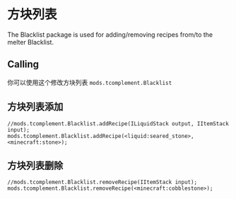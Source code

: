 # 方块列表

The Blacklist package is used for adding/removing recipes from/to the melter Blacklist.

## Calling
你可以使用这个修改方块列表 `mods.tcomplement.Blacklist`

## 方块列表添加

```
//mods.tcomplement.Blacklist.addRecipe(ILiquidStack output, IItemStack input);
mods.tcomplement.Blacklist.addRecipe(<liquid:seared_stone>, <minecraft:stone>);
```

## 方块列表删除

```
//mods.tcomplement.Blacklist.removeRecipe(IItemStack input);
mods.tcomplement.Blacklist.removeRecipe(<minecraft:cobblestone>);
```
